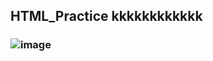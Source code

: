 ## HTML_Practice kkkkkkkkkkkk
### ![image](https://github.com/user-attachments/assets/4667781f-d140-46bc-8d1b-63db36272670)

 
